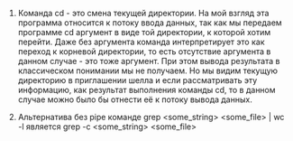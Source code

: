 1.  Команда cd - это смена текущей директории. На мой взгляд эта программа относится к потоку ввода данных, так как мы передаем программе cd аргумент в виде той директории, к которой хотим перейти. Даже без аргумента команда интерпретирует это как переход к корневой директории, то есть отсутствие аргумента в данном случае - это тоже аргумент. При этом вывода результата в классическом понимании мы не получаем. Но мы видим текущую директорию в приглашении шелла и если рассматривать эту информацию, как результат выполнения команды cd, то в данном случае можно было бы отнести её к потоку вывода данных.

2.  Альтернатива без pipe команде grep <some_string> <some_file> | wc -l является grep -c <some_string> <some_file>
